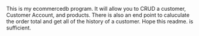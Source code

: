 This is my ecommercedb program. It will allow you to CRUD a customer, Customer Account, and products. There is also an end point to caluculate the order total and get all of the history of a customer. Hope this readme. is sufficient.